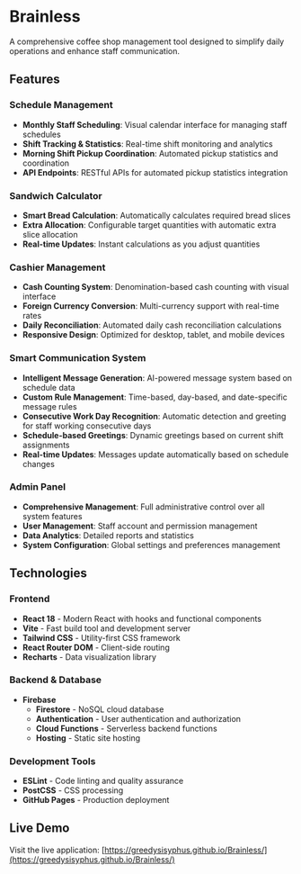 # Brainless

A comprehensive coffee shop management tool designed to simplify daily operations and enhance staff communication.

## Features

### Schedule Management
- **Monthly Staff Scheduling**: Visual calendar interface for managing staff schedules
- **Shift Tracking & Statistics**: Real-time shift monitoring and analytics
- **Morning Shift Pickup Coordination**: Automated pickup statistics and coordination
- **API Endpoints**: RESTful APIs for automated pickup statistics integration

### Sandwich Calculator
- **Smart Bread Calculation**: Automatically calculates required bread slices
- **Extra Allocation**: Configurable target quantities with automatic extra slice allocation
- **Real-time Updates**: Instant calculations as you adjust quantities

### Cashier Management
- **Cash Counting System**: Denomination-based cash counting with visual interface
- **Foreign Currency Conversion**: Multi-currency support with real-time rates
- **Daily Reconciliation**: Automated daily cash reconciliation calculations
- **Responsive Design**: Optimized for desktop, tablet, and mobile devices

### Smart Communication System
- **Intelligent Message Generation**: AI-powered message system based on schedule data
- **Custom Rule Management**: Time-based, day-based, and date-specific message rules
- **Consecutive Work Day Recognition**: Automatic detection and greeting for staff working consecutive days
- **Schedule-based Greetings**: Dynamic greetings based on current shift assignments
- **Real-time Updates**: Messages update automatically based on schedule changes

### Admin Panel
- **Comprehensive Management**: Full administrative control over all system features
- **User Management**: Staff account and permission management
- **Data Analytics**: Detailed reports and statistics
- **System Configuration**: Global settings and preferences management

## Technologies

### Frontend
- **React 18** - Modern React with hooks and functional components
- **Vite** - Fast build tool and development server
- **Tailwind CSS** - Utility-first CSS framework
- **React Router DOM** - Client-side routing
- **Recharts** - Data visualization library

### Backend & Database
- **Firebase**
  - **Firestore** - NoSQL cloud database
  - **Authentication** - User authentication and authorization
  - **Cloud Functions** - Serverless backend functions
  - **Hosting** - Static site hosting

### Development Tools
- **ESLint** - Code linting and quality assurance
- **PostCSS** - CSS processing
- **GitHub Pages** - Production deployment

## Live Demo

Visit the live application: [https://greedysisyphus.github.io/Brainless/](https://greedysisyphus.github.io/Brainless/)